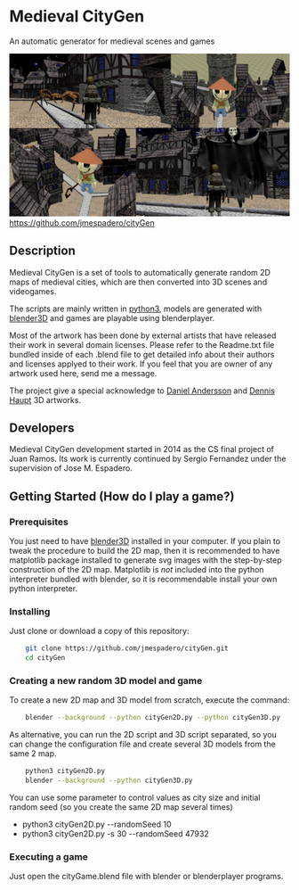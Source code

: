
# Medieval CityGen
An automatic generator for medieval scenes and games

![](demos/cityGameDemo.jpg)
<https://github.com/jmespadero/cityGen>

## Description
Medieval CityGen is a set of tools to automatically generate random 2D 
maps of medieval cities, which are then converted into 3D scenes
and videogames.

The scripts are mainly written in [python3](https://www.python.org), 
models are generated with [blender3D](https://www.blender.org) and
games are playable using blenderplayer.

Most of the artwork has been done by external artists that have released
their work in several domain licenses. Please refer to the Readme.txt file
bundled inside of each .blend file to get detailed info about their authors 
and licenses applyed to their work. If you feel that you are owner of any 
artwork used here, send me a message.

The project give a special acknowledge to [Daniel Andersson](http://www.blendswap.com/user/Daniel74)
and [Dennis Haupt](http://traevaine.com/) 3D artworks.

## Developers
Medieval CityGen development started in 2014 as the CS final project of Juan Ramos. 
Its work is currently continued by Sergio Fernandez under the supervision
of Jose M. Espadero.

## Getting Started (How do I play a game?)

### Prerequisites
You just need to have [blender3D](https://www.blender.org) installed in your computer.
If you plain to tweak the procedure to build the 2D map, then it is recommended to have
matplotlib package installed to generate svg images with the step-by-step construction 
of the 2D map. Matplotlib is *not* included into the python interpreter bundled with 
blender, so it is recommendable install your own python interpreter.

### Installing
Just clone or download a copy of this repository:
``` sh
    git clone https://github.com/jmespadero/cityGen.git
    cd cityGen
```

### Creating a new random 3D model and game
To create a new 2D map and 3D model from scratch, execute the command:
``` sh
    blender --background --python cityGen2D.py --python cityGen3D.py
```

As alternative, you can run the 2D script and 3D script separated, so you can 
change the configuration file and create several 3D models from the same 2 map.
``` sh
    python3 cityGen2D.py 
    blender --background --python cityGen3D.py
```

You can use some parameter to control values as city size and initial random seed
(so you create the same 2D map several times)
* python3 cityGen2D.py  --randomSeed 10
* python3 cityGen2D.py -s 30 --randomSeed 47932

### Executing a game
Just open the cityGame.blend file with blender or blenderplayer programs.

